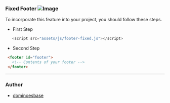 ### Fixed Footer ![Image](https://img.shields.io/pypi/status/Django.svg)

   To incorporate this feature into your project, you should follow these steps.
   + First Step
   ```javascript - after footer tag
      <script src="assets/js/footer-fixed.js"></script>
   ```
   + Second Step
   ```html - insert id on footer tag
    <footer id="footer">
      <!-- Contents of your footer -->
    </footer>
   ```
___

### Author

* [dominoesbase](https://twitter.com/jorgedominoes)
